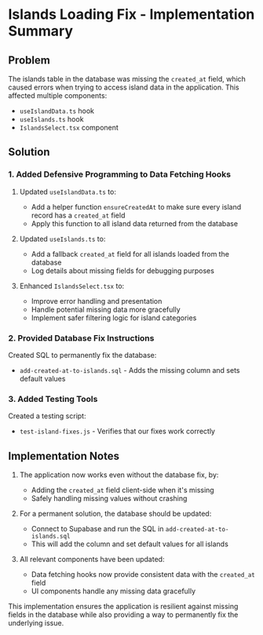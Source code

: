# Islands Loading Fix - Implementation Summary

## Problem
The islands table in the database was missing the `created_at` field, which caused errors when trying to access island data in the application. This affected multiple components:

- `useIslandData.ts` hook
- `useIslands.ts` hook
- `IslandsSelect.tsx` component

## Solution

### 1. Added Defensive Programming to Data Fetching Hooks

1. Updated `useIslandData.ts` to:
   - Add a helper function `ensureCreatedAt` to make sure every island record has a `created_at` field
   - Apply this function to all island data returned from the database

2. Updated `useIslands.ts` to:
   - Add a fallback `created_at` field for all islands loaded from the database
   - Log details about missing fields for debugging purposes

3. Enhanced `IslandsSelect.tsx` to:
   - Improve error handling and presentation
   - Handle potential missing data more gracefully
   - Implement safer filtering logic for island categories

### 2. Provided Database Fix Instructions

Created SQL to permanently fix the database:
- `add-created-at-to-islands.sql` - Adds the missing column and sets default values

### 3. Added Testing Tools

Created a testing script:
- `test-island-fixes.js` - Verifies that our fixes work correctly

## Implementation Notes

1. The application now works even without the database fix, by:
   - Adding the `created_at` field client-side when it's missing
   - Safely handling missing values without crashing

2. For a permanent solution, the database should be updated:
   - Connect to Supabase and run the SQL in `add-created-at-to-islands.sql`
   - This will add the column and set default values for all islands

3. All relevant components have been updated:
   - Data fetching hooks now provide consistent data with the `created_at` field
   - UI components handle any missing data gracefully

This implementation ensures the application is resilient against missing fields in the database while also providing a way to permanently fix the underlying issue.
